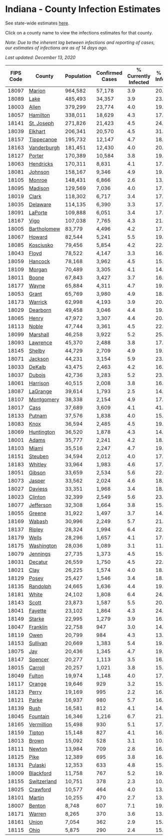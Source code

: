 # Indiana - County Infection Estimates

See state-wide estimates [here](/infections/us-in).

Click on a county name to view the infections estimates for that county.

*Note: Due to the inherent lag between infections and reporting of cases, our estimates of infections are as of 14 days ago.*

*Last updated: December 13, 2020*

|   FIPS Code |                     County |   Population |   Confirmed Cases |   % Currently Infected |   % Total Infected |
|-------------|----------------------------|--------------|-------------------|------------------------|--------------------|
|       18097 |           [Marion](marion) |      964,582 |            57,178 |                    3.9 |               20.6 |
|       18089 |               [Lake](lake) |      485,493 |            34,357 |                    3.9 |               23.2 |
|       18003 |             [Allen](allen) |      379,299 |            23,774 |                    4.0 |               19.4 |
|       18057 |       [Hamilton](hamilton) |      338,011 |            18,629 |                    4.3 |               17.1 |
|       18141 |   [St. Joseph](st.-joseph) |      271,826 |            21,423 |                    4.5 |               24.6 |
|       18039 |         [Elkhart](elkhart) |      206,341 |            20,570 |                    4.5 |               31.3 |
|       18157 |   [Tippecanoe](tippecanoe) |      195,732 |            12,147 |                    4.7 |               18.3 |
|       18163 | [Vanderburgh](vanderburgh) |      181,451 |            12,430 |                    4.0 |               20.7 |
|       18127 |           [Porter](porter) |      170,389 |            10,584 |                    3.8 |               19.2 |
|       18063 |     [Hendricks](hendricks) |      170,311 |             8,831 |                    4.1 |               17.2 |
|       18081 |         [Johnson](johnson) |      158,167 |             9,346 |                    4.9 |               19.3 |
|       18105 |           [Monroe](monroe) |      148,431 |             6,866 |                    2.6 |               13.9 |
|       18095 |         [Madison](madison) |      129,569 |             7,036 |                    4.0 |               17.2 |
|       18019 |             [Clark](clark) |      118,302 |             6,717 |                    3.4 |               17.9 |
|       18035 |       [Delaware](delaware) |      114,135 |             6,390 |                    3.3 |               17.2 |
|       18091 |         [LaPorte](laporte) |      109,888 |             6,051 |                    3.4 |               17.2 |
|       18167 |               [Vigo](vigo) |      107,038 |             7,765 |                    4.3 |               21.7 |
|       18005 | [Bartholomew](bartholomew) |       83,779 |             4,496 |                    4.2 |               17.3 |
|       18067 |           [Howard](howard) |       82,544 |             5,241 |                    5.5 |               19.3 |
|       18085 |     [Kosciusko](kosciusko) |       79,456 |             5,854 |                    4.2 |               22.1 |
|       18043 |             [Floyd](floyd) |       78,522 |             4,147 |                    3.3 |               16.9 |
|       18059 |         [Hancock](hancock) |       78,168 |             3,962 |                    4.5 |               15.9 |
|       18109 |           [Morgan](morgan) |       70,489 |             3,305 |                    4.1 |               14.4 |
|       18011 |             [Boone](boone) |       67,843 |             3,427 |                    3.7 |               16.2 |
|       18177 |             [Wayne](wayne) |       65,884 |             4,311 |                    4.7 |               19.2 |
|       18053 |             [Grant](grant) |       65,769 |             3,980 |                    4.9 |               18.3 |
|       18173 |         [Warrick](warrick) |       62,998 |             4,193 |                    3.9 |               20.3 |
|       18029 |       [Dearborn](dearborn) |       49,458 |             3,046 |                    4.4 |               19.1 |
|       18065 |             [Henry](henry) |       47,972 |             3,307 |                    4.4 |               20.7 |
|       18113 |             [Noble](noble) |       47,744 |             3,361 |                    4.5 |               22.0 |
|       18099 |       [Marshall](marshall) |       46,258 |             3,922 |                    5.2 |               25.7 |
|       18093 |       [Lawrence](lawrence) |       45,370 |             2,488 |                    3.8 |               17.0 |
|       18145 |           [Shelby](shelby) |       44,729 |             2,709 |                    4.9 |               19.7 |
|       18071 |         [Jackson](jackson) |       44,231 |             3,154 |                    5.9 |               23.0 |
|       18033 |           [DeKalb](dekalb) |       43,475 |             2,463 |                    4.2 |               16.9 |
|       18037 |           [Dubois](dubois) |       42,736 |             3,283 |                    5.2 |               23.1 |
|       18061 |       [Harrison](harrison) |       40,515 |             2,008 |                    3.8 |               16.0 |
|       18087 |       [LaGrange](lagrange) |       39,614 |             1,793 |                    2.5 |               14.3 |
|       18107 |   [Montgomery](montgomery) |       38,338 |             2,154 |                    4.9 |               17.4 |
|       18017 |               [Cass](cass) |       37,689 |             3,609 |                    4.1 |               41.0 |
|       18133 |           [Putnam](putnam) |       37,576 |             1,838 |                    4.0 |               15.1 |
|       18083 |               [Knox](knox) |       36,594 |             2,485 |                    4.5 |               19.8 |
|       18069 |   [Huntington](huntington) |       36,520 |             1,878 |                    4.3 |               14.8 |
|       18001 |             [Adams](adams) |       35,777 |             2,241 |                    4.2 |               18.5 |
|       18103 |             [Miami](miami) |       35,516 |             2,247 |                    4.7 |               19.6 |
|       18151 |         [Steuben](steuben) |       34,594 |             2,012 |                    4.0 |               17.5 |
|       18183 |         [Whitley](whitley) |       33,964 |             1,983 |                    4.6 |               17.0 |
|       18051 |           [Gibson](gibson) |       33,659 |             2,534 |                    5.6 |               22.2 |
|       18073 |           [Jasper](jasper) |       33,562 |             2,024 |                    4.6 |               18.3 |
|       18027 |         [Daviess](daviess) |       33,351 |             1,968 |                    3.4 |               18.4 |
|       18023 |         [Clinton](clinton) |       32,399 |             2,549 |                    5.6 |               23.8 |
|       18077 |     [Jefferson](jefferson) |       32,308 |             1,664 |                    3.8 |               15.3 |
|       18055 |           [Greene](greene) |       31,922 |             1,497 |                    3.7 |               14.9 |
|       18169 |           [Wabash](wabash) |       30,996 |             2,249 |                    5.7 |               21.9 |
|       18137 |           [Ripley](ripley) |       28,324 |             1,994 |                    6.4 |               22.3 |
|       18179 |             [Wells](wells) |       28,296 |             1,657 |                    4.1 |               17.5 |
|       18175 |   [Washington](washington) |       28,036 |             1,089 |                    3.1 |               11.9 |
|       18079 |       [Jennings](jennings) |       27,735 |             1,373 |                    4.5 |               15.5 |
|       18031 |         [Decatur](decatur) |       26,559 |             1,750 |                    4.5 |               22.8 |
|       18021 |               [Clay](clay) |       26,225 |             1,574 |                    4.0 |               18.3 |
|       18129 |             [Posey](posey) |       25,427 |             1,546 |                    3.4 |               18.2 |
|       18135 |       [Randolph](randolph) |       24,665 |             1,636 |                    4.4 |               19.9 |
|       18181 |             [White](white) |       24,102 |             1,808 |                    6.4 |               24.0 |
|       18143 |             [Scott](scott) |       23,873 |             1,587 |                    5.5 |               20.3 |
|       18041 |         [Fayette](fayette) |       23,102 |             1,864 |                    4.3 |               24.6 |
|       18149 |           [Starke](starke) |       22,995 |             1,279 |                    3.9 |               16.6 |
|       18047 |       [Franklin](franklin) |       22,758 |               947 |                    3.0 |               14.4 |
|       18119 |               [Owen](owen) |       20,799 |               984 |                    4.3 |               13.7 |
|       18153 |       [Sullivan](sullivan) |       20,669 |             1,383 |                    5.4 |               19.4 |
|       18075 |                 [Jay](jay) |       20,436 |             1,345 |                    4.7 |               19.6 |
|       18147 |         [Spencer](spencer) |       20,277 |             1,113 |                    3.5 |               16.2 |
|       18015 |         [Carroll](carroll) |       20,257 |             1,021 |                    3.8 |               15.3 |
|       18049 |           [Fulton](fulton) |       19,974 |             1,148 |                    4.0 |               17.4 |
|       18117 |           [Orange](orange) |       19,646 |               929 |                    3.2 |               15.7 |
|       18123 |             [Perry](perry) |       19,169 |               995 |                    2.2 |               16.0 |
|       18121 |             [Parke](parke) |       16,937 |               980 |                    5.7 |               16.2 |
|       18139 |               [Rush](rush) |       16,581 |               812 |                    4.1 |               14.9 |
|       18045 |       [Fountain](fountain) |       16,346 |             1,216 |                    6.7 |               21.4 |
|       18165 |   [Vermillion](vermillion) |       15,498 |               930 |                    5.1 |               17.3 |
|       18159 |           [Tipton](tipton) |       15,148 |               827 |                    4.1 |               16.1 |
|       18013 |             [Brown](brown) |       15,092 |               528 |                    3.1 |               10.6 |
|       18111 |           [Newton](newton) |       13,984 |               709 |                    2.8 |               16.7 |
|       18125 |               [Pike](pike) |       12,389 |               695 |                    3.8 |               16.4 |
|       18131 |         [Pulaski](pulaski) |       12,353 |               633 |                    4.8 |               15.5 |
|       18009 |     [Blackford](blackford) |       11,758 |               767 |                    5.2 |               19.3 |
|       18155 | [Switzerland](switzerland) |       10,751 |               378 |                    2.3 |               10.4 |
|       18025 |       [Crawford](crawford) |       10,577 |               464 |                    4.0 |               13.2 |
|       18101 |           [Martin](martin) |       10,255 |               470 |                    2.7 |               13.6 |
|       18007 |           [Benton](benton) |        8,748 |               607 |                    7.1 |               19.6 |
|       18171 |           [Warren](warren) |        8,265 |               370 |                    3.6 |               13.0 |
|       18161 |             [Union](union) |        7,054 |               362 |                    2.9 |               15.2 |
|       18115 |               [Ohio](ohio) |        5,875 |               290 |                    2.4 |               15.2 |